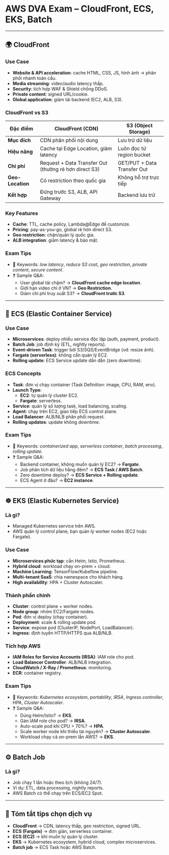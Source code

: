 # AWS DVA Exam – CloudFront, ECS, EKS, Batch

---

## 🌍 CloudFront

### Use Case
- **Website & API acceleration**: cache HTML, CSS, JS, hình ảnh → phân phối nhanh toàn cầu.  
- **Media streaming**: video/audio latency thấp.  
- **Security**: tích hợp WAF & Shield chống DDoS.  
- **Private content**: signed URL/cookie.  
- **Global application**: giảm tải backend (EC2, ALB, S3).  

### CloudFront vs S3
| Đặc điểm       | CloudFront (CDN) | S3 (Object Storage) |
|----------------|------------------|---------------------|
| **Mục đích**   | CDN phân phối nội dung | Lưu trữ dữ liệu |
| **Hiệu năng**  | Cache tại Edge Location, giảm latency | Luôn đọc từ region bucket |
| **Chi phí**    | Request + Data Transfer Out (thường rẻ hơn direct S3) | GET/PUT + Data Transfer Out |
| **Geo-Location** | Có restriction theo quốc gia | Không hỗ trợ trực tiếp |
| **Kết hợp**    | Đứng trước S3, ALB, API Gateway | Backend lưu trữ |

### Key Features
- **Cache**: TTL, cache policy, Lambda@Edge để customize.  
- **Pricing**: pay-as-you-go, global rẻ hơn direct S3.  
- **Geo restriction**: chặn/quản lý quốc gia.  
- **ALB integration**: giảm latency & bảo mật.  

### Exam Tips
- 🔑 Keywords: *low latency*, *reduce S3 cost*, *geo restriction*, *private content*, *secure content*.  
- ❓ Sample Q&A:
  - User global tải chậm? → **CloudFront cache edge location**.  
  - Giới hạn video chỉ ở VN? → **Geo Restriction**.  
  - Giảm chi phí truy xuất S3? → **CloudFront trước S3**.  

---

## 🐳 ECS (Elastic Container Service)

### Use Case
- **Microservices**: deploy nhiều service độc lập (auth, payment, product).  
- **Batch Job**: job định kỳ (ETL, nightly reports).  
- **Event-driven Task**: trigger bởi S3/SQS/EventBridge (vd: resize ảnh).  
- **Fargate (serverless)**: không cần quản lý EC2.  
- **Rolling update**: ECS Service update dần dần (zero downtime).  

### ECS Concepts
- **Task**: đơn vị chạy container (Task Definition: image, CPU, RAM, env).  
- **Launch Type**:
  - **EC2**: tự quản lý cluster EC2.  
  - **Fargate**: serverless.  
- **Service**: quản lý số lượng task, load balancing, scaling.  
- **Agent**: chạy trên EC2, giao tiếp ECS control plane.  
- **Load Balancer**: ALB/NLB phân phối request.  
- **Rolling updates**: update không downtime.  

### Exam Tips
- 🔑 Keywords: *containerized app*, *serverless container*, *batch processing*, *rolling update*.  
- ❓ Sample Q&A:
  - Backend container, không muốn quản lý EC2? → **Fargate**.  
  - Job phân tích dữ liệu hằng đêm? → **ECS Task / AWS Batch**.  
  - Zero downtime deploy? → **ECS Service + Rolling update**.  
  - ECS Agent ở đâu? → **EC2 instance**.  

---

## ☸️ EKS (Elastic Kubernetes Service)

### Là gì?
- Managed Kubernetes service trên AWS.  
- AWS quản lý control plane, bạn quản lý worker nodes (EC2 hoặc Fargate).  

### Use Case
- **Microservices phức tạp**: cần Helm, Istio, Prometheus.  
- **Hybrid cloud**: workload chạy on-prem + cloud.  
- **Machine Learning**: TensorFlow/Kubeflow pipeline.  
- **Multi-tenant SaaS**: chia namespace cho khách hàng.  
- **High availability**: HPA + Cluster Autoscaler.  

### Thành phần chính
- **Cluster**: control plane + worker nodes.  
- **Node group**: nhóm EC2/Fargate nodes.  
- **Pod**: đơn vị deploy (chạy container).  
- **Deployment**: scale & rolling update pod.  
- **Service**: expose pod (ClusterIP, NodePort, LoadBalancer).  
- **Ingress**: định tuyến HTTP/HTTPS qua ALB/NLB.  

### Tích hợp AWS
- **IAM Roles for Service Accounts (IRSA)**: IAM role cho pod.  
- **Load Balancer Controller**: ALB/NLB integration.  
- **CloudWatch / X-Ray / Prometheus**: monitoring.  
- **ECR**: container registry.  

### Exam Tips
- 🔑 Keywords: *Kubernetes ecosystem*, *portability*, *IRSA*, *Ingress controller*, *HPA*, *Cluster Autoscaler*.  
- ❓ Sample Q&A:
  - Dùng Helm/Istio? → **EKS**.  
  - Gán IAM role cho pod? → **IRSA**.  
  - Auto-scale pod khi CPU > 70%? → **HPA**.  
  - Scale worker node khi thiếu tài nguyên? → **Cluster Autoscaler**.  
  - Workload chạy cả on-prem lẫn AWS? → **EKS**.  

---

## ⚙️ Batch Job

### Là gì?
- Job chạy 1 lần hoặc theo lịch (không 24/7).  
- Ví dụ: ETL, data processing, nightly reports.  
- AWS Batch có thể chạy trên ECS/EC2 Spot.  

---

## 📌 Tóm tắt tips chọn dịch vụ
- **CloudFront** → CDN, latency thấp, geo restriction, signed URL.  
- **ECS (Fargate)** → đơn giản, serverless container.  
- **ECS (EC2)** → khi muốn tự quản lý cluster.  
- **EKS** → Kubernetes ecosystem, hybrid cloud, complex microservices.  
- **Batch job** → ECS Task hoặc AWS Batch.  
